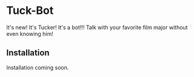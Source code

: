 # Tuck-Bot
It's new! It's Tucker! It's a bot!!! Talk with your favorite film major without even knowing him!

## Installation
Installation coming soon.
